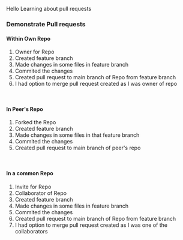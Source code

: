 Hello 
Learning about pull requests

### Demonstrate Pull requests 

#### Within Own Repo
1) Owner for Repo <br>
2) Created feature branch <br>
3) Made changes in some files in feature branch <br>
4) Commited the changes <br>
5) Created pull request to main branch of Repo from feature branch <br>
6) I had option to merge pull request created as I was owner of repo <br>
<br>

#### In Peer's Repo
1) Forked the Repo <br>
2) Created feature branch <br>
3) Made changes in some files in that feature branch <br>
4) Commited the changes <br>
5) Created pull request to main branch of peer's repo <br>
<br>

#### In a common Repo
1) Invite for Repo <br>
2) Collaborator of Repo <br>
3) Created feature branch <br>
4) Made changes in some files in feature branch <br>
5) Commited the changes <br>
6) Created pull request to main branch of Repo from feature branch<br>
7) I had option to merge pull request created as I was one of the collaborators
